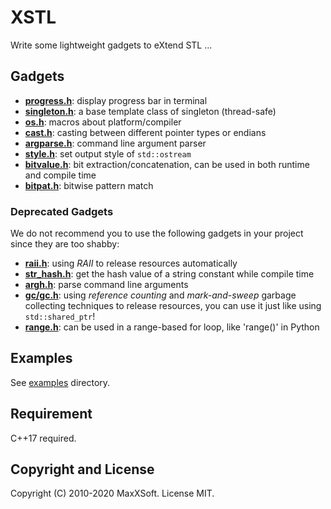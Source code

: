# XSTL

Write some lightweight gadgets to eXtend STL ...

## Gadgets

* **[progress.h](src/progress.h)**: display progress bar in terminal
* **[singleton.h](src/singleton.h)**: a base template class of singleton (thread-safe)
* **[os.h](src/os.h)**: macros about platform/compiler
* **[cast.h](src/cast.h)**: casting between different pointer types or endians
* **[argparse.h](src/argparse.h)**: command line argument parser
* **[style.h](src/style.h)**: set output style of `std::ostream`
* **[bitvalue.h](src/bitvalue.h)**: bit extraction/concatenation, can be used in both runtime and compile time
* **[bitpat.h](src/bitpat.h)**: bitwise pattern match

### Deprecated Gadgets

We do not recommend you to use the following gadgets in your project since they are too shabby:

* **[raii.h](src/deprecated/raii.h)**: using *RAII* to release resources automatically
* **[str_hash.h](src/deprecated/str_hash.h)**: get the hash value of a string constant while compile time
* **[argh.h](src/deprecated/argh.h)**: parse command line arguments
* **[gc/gc.h](src/deprecated/gc/gc.h)**: using *reference counting* and *mark-and-sweep* garbage collecting techniques to release resources, you can use it just like using `std::shared_ptr`!
* **[range.h](src/deprecated/range.h)**: can be used in a range-based for loop, like 'range()' in Python

## Examples

See [examples](examples) directory.

## Requirement

C++17 required.

## Copyright and License

Copyright (C) 2010-2020 MaxXSoft. License MIT.

